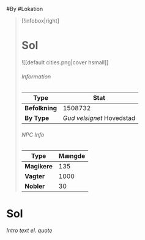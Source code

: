 #By #Lokation 
> [!infobox|right]
> # Sol
> ![[default cities.png|cover hsmall]]
> ###### Information
> | Type |  Stat |
> | ---- | ---- |
> | **Befolkning** | 1508732 |
> | **By Type** | *Gud velsignet* Hovedstad |
> 
> ###### NPC Info
> | Type | Mængde |
> | ---- | ---- |
> | **Magikere** | 135 |
> | **Vagter** | 1000 |
> | **Nobler** | 30 |

# Sol
*Intro text el. quote*


